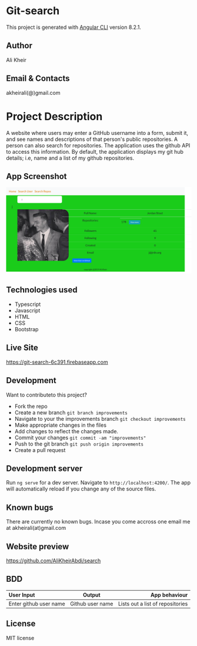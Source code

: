 # Git-search

This project is generated with [Angular CLI](https://github.com/angular/angular-cli) version 8.2.1.
## Author

Ali Kheir
## Email & Contacts

akheirali(@)gmail.com
# Project Description

A website where users may enter a GitHub username into a form, submit it, and see names and descriptions of that person's public repositories. A person can also search for repositories. The application uses the github API to access this information. By default, the application displays my git hub details; i.e, name and a list of my github repositories.
## App Screenshot
![image](https://github.com/AliKheirAbdi/Gitsearch/blob/master/screenshot.png)
## Technologies used

* Typescript
* Javascript
* HTML
* CSS
* Bootstrap
## Live Site
https://git-search-6c391.firebaseapp.com
## Development

Want to contributeto this project?
* Fork the repo
* Create a new branch ```git branch improvements```
* Navigate to your the improvements branch ```git checkout improvements```
* Make appropriate changes in the files
* Add changes to reflect the changes made.
* Commit your changes ```git commit -am "improvements"```
* Push to the git branch ```git push origin improvements```
* Create a pull request
## Development server

Run `ng serve` for a dev server. Navigate to `http://localhost:4200/`. The app will automatically reload if you change any of the source files.
## Known bugs

There are currently no known bugs. Incase you come accross one email me at akheirali(at)gmail.com

## Website preview

https://github.com/AliKheirAbdi/search
## BDD

|User Input             |Output               |App behaviour|
|:---------             |:-----:              |-----------:|
|Enter github user name |Github user name     |Lists out a list of repositories|

## License

MIT license

